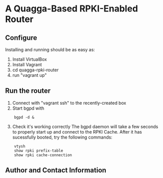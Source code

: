 # A Quagga-Based RPKI-Enabled Router

## Configure

Installing and running should be as easy as:

1. Install VirtualBox
2. Install Vagrant
3. cd quagga-rpki-router
4. run "vagrant up"

## Run the router

1. Connect with "vagrant ssh" to the recently-created box
2. Start bgpd with
```
	bgpd -d &
```
3. Check it's working correctly
   The bgpd daemon will take a few seconds to properly start up and connect to the RPKI Cache.  After it has sucessfully booted, try the following commands:
```
	vtysh
	show rpki prefix-table
	show rpki cache-connection
```

## Author and Contact Information
